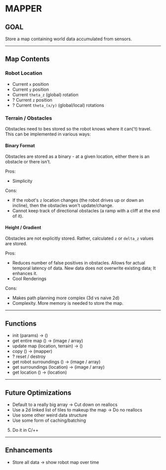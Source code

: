 MAPPER
========

GOAL
------
Store a map containing world data accumulated from sensors.

------------
Map Contents
------------

### Robot Location

- Current `x` position
- Current `y` position
- Current `theta_z` (global) rotation
- ? Current `z` position
- ? Current `theta_(x/y)` (global/local) rotations


### Terrain / Obstacles

Obstacles need to bes stored so the robot knows where it can('t) travel.
This can be implemented in various ways:

#### Binary Format

Obstacles are stored as a binary - at a given location, either there is an obstacle or there isn't.

Pros:
- Simplicity

Cons:
- If the robot's `z` location changes (the robot drives up or down an incline), then the obstacles won't update/change.
- Cannot keep track of directional obstacles (a ramp with a cliff at the end of it).

#### Height / Gradient

Obstacles are not explicitly stored. Rather, calculated `z` or `delta_z` values are stored. 

Pros:
- Reduces number of false positives in obstacles. Allows for actual temporal latency of data. New data does not overwrite existing data; It enhances it.
- Cool Renderings

Cons:
- Makes path planning more complex (3d vs naive 2d)
- Complexity. More memory is needed to store the map.

---
## Functions
- init (params) -> ()
- get entire map () -> (image / array)
- update map (location, terrain) -> ()
- copy () -> (mapper)
- ? reset / destroy
- get robot surroundings () -> (image / array)
- get surroundings (location) -> (image / array)
- get location () -> (location)

---
## Future Optimizations
- Default to a really big array -> Cut down on reallocs
- Use a 2d linked list of tiles to makeup the map -> Do no reallocs
- Use some other weird data structure
- Use some form of caching/batching
5. Do it in C/++

---
## Enhancements
- Store all data -> show robot map over time
